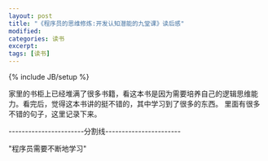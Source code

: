 ```yaml
---
layout: post
title: "《程序员的思维修炼:开发认知潜能的九堂课》读后感"
modified:
categories: 读书
excerpt:
tags: [读书]
---
```

{% include JB/setup %}

家里的书柜上已经堆满了很多书籍，看这本书是因为需要培养自己的逻辑思维能力。看完后，觉得这本书讲的挺不错的，其中学习到了很多的东西。
里面有很多不错的句子，这里记录下来。

-----------------------分割线-----------------------

"程序员需要不断地学习"



